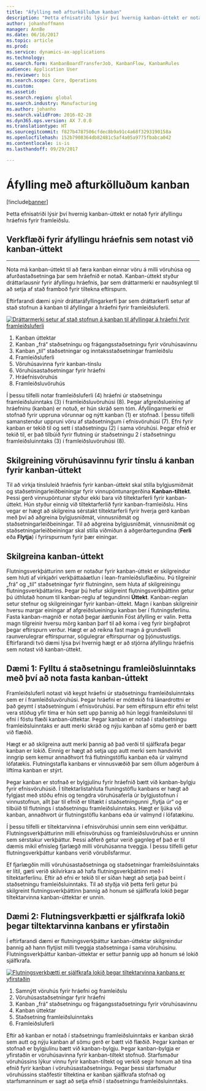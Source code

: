 ```yaml
---
title: "Áfylling með afturkölluðum kanban"
description: "Þetta efnisatriði lýsir því hvernig kanban-úttekt er notað fyrir áfyllingu hráefnis fyrir framleiðslu."
author: johanhoffmann
manager: AnnBe
ms.date: 06/16/2017
ms.topic: article
ms.prod: 
ms.service: dynamics-ax-applications
ms.technology: 
ms.search.form: KanbanBoardTransferJob, KanbanFlow, KanbanRules
audience: Application User
ms.reviewer: bis
ms.search.scope: Core, Operations
ms.custom: 
ms.assetid: 
ms.search.region: global
ms.search.industry: Manufacturing
ms.author: johanho
ms.search.validFrom: 2016-02-28
ms.dyn365.ops.version: AX 7.0.0
ms.translationtype: HT
ms.sourcegitcommit: f827b4787506cfdec8b9a91c4a68f3293190158a
ms.openlocfilehash: 152b7908364db82481c5af4a05a9775fbabca042
ms.contentlocale: is-is
ms.lasthandoff: 09/29/2017

---
```


# <a name="replenishment-with-withdrawal-kanbans"></a>Áfylling með afturkölluðum kanban

[!include[banner](../includes/banner.md)]


Þetta efnisatriði lýsir því hvernig kanban-úttekt er notað fyrir áfyllingu hráefnis fyrir framleiðslu.

## <a name="workflow-for-material-replenishment-that-uses-the-withdrawal-kanban"></a>Verkflæði fyrir áfyllingu hráefnis sem notast við kanban-úttekt
-------------------------------------------------------------------

Nota má kanban-úttekt til að færa kanban einnar vöru á milli vöruhúsa og afurðastaðsetninga þar sem hráefnið er notað. Kanban-úttekt styður dráttarlausnir fyrir áfyllingu hráefnis, þar sem dráttarmerki er nauðsynlegt til að setja af stað framboð fyrir tiltekna eftirspurn. 

Eftirfarandi dæmi sýnir dráttaráfyllingarkerfi þar sem dráttarkerfi setur af stað stofnun á kanban til áfyllingar á hráefni fyrir framleiðsluferli. 

[![Dráttarmerki setur af stað stofnun á kanban til áfyllingar á hráefni fyrir framleiðsluferli](./media/material-replenishment-with-withdrawal-kanban.png)](./media/material-replenishment-with-withdrawal-kanban.png)

1.  Kanban úttektar
2.  Kanban „frá“ staðsetningu og frágangsstaðsetningu fyrir vöruhúsavinnu
3.  Kanban „til“ staðsetningar og inntaksstaðsetningar framleiðslu
4.  Framleiðsluferli
5.  Vöruhúsavinna fyrir kanban-tínslu
6.  Vöruhúsastaðsetningar fyrir hráefni
7.  Hráefnisvöruhús
8.  Framleiðsluvöruhús

Í þessu tilfelli notar framleiðsluferli (4) hráefni úr staðsetningu framleiðsluinntaks (3) í framleiðsluvöruhúsi (8). Þegar afgreiðslueining af hráefninu (kanban) er notuð, er hún skráð sem tóm. Áfyllingarmerki er stofnað fyrir uppruna vörunnar og nýtt kanban (1) er stofnað. Í þessu tilfelli samanstendur uppruni vöru af staðsetningum í efnisvöruhúsi (7). Efni fyrir kanban er tekið til og sett í staðsetningu (2) í sama vöruhúsi. Þegar efnið er tekið til, er það tilbúið fyrir flutning úr staðsetningu 2 í staðsetningu framleiðsluinntaks (3) í framleiðsluvöruhúsi (8).

## <a name="configure-warehouse-work-for-kanban-picking-for-the-withdrawal-kanban"></a>Skilgreining vöruhúsavinnu fyrir tínslu á kanban fyrir kanban-úttekt

Til að virkja tínsluleið hráefnis fyrir kanban-úttekt skal stilla bylgjusmiðmát og staðsetningarleiðbeiningar fyrir vinnupöntunargerðina **Kanban-tiltekt**. Þessi gerð vinnupöntunar styður ekki bara við tiltektarferli fyrir kanban-úttekt. Hún styður einnig við tiltektarferlið fyrir kanban-framleiðslu. Hins vegar er hægt að skilgreina sérstakt tiltektarferli fyrir hverja gerð kanban með því að aðgreina bylgjusniðmát, vinnusniðmát og staðsetningarleiðbeiningar. Til að aðgreina bylgjusniðmát, vinnusniðmát og staðsetningarleiðbeiningar skal stilla viðmiðun á aðgerðartegundina (**Ferli** eða **Flytja**) í fyrirspurnum fyrir þær einingar.

## <a name="configure-the-withdrawal-kanban"></a>Skilgreina kanban-úttekt

Flutningsverkþátturinn sem er notaður fyrir kanban-úttekt er skilgreindur sem hluti af virkjaðri verkþáttaáætlun í lean-framleiðsluflæðinu. Þú tilgreinir „frá“ og „til“ staðsetningar fyrir flutninginn, sem hluta af skilgreiningu flutningsverkþáttarins. Þegar þú hefur skilgreint flutningsverkþáttinn getur þú úthlutað honum til kanban-reglu af tegundinni **Úttekt**. Kanban-reglan setur stefnur og skilgreiningar fyrir kanban-úttekt. Magn í kanban skilgreinir hversu margar einingar af afgreiðslueiningu kanban ber í flutningsferlinu. Fasta kanban-magnið er notað þegar áætlunin Föst áfylling er valin. Þetta magn tilgreinir hversu mörg kanban þarf til að koma í veg fyrir birgðaþrot þegar eftirspurn verður. Hægt er að reikna fast magn á grundvelli raunverulegrar eftirspurnar, sögulegrar eftirspurnar og þjónustustigs. Eftirfarandi tvö dæmi lýsa því hvernig hægt er að stjórna áfyllingu hráefnis sem notast við kanban-úttekt.

## <a name="scenario-1-replenish-a-production-input-location-by-using-a-fixed-withdrawal-kanban"></a>Dæmi 1: Fylltu á staðsetningu framleiðsluinntaks með því að nota fasta kanban-úttekt

Framleiðsluferli notast við keypt hráefni úr staðsetningu framleiðsluinntaks sem er í framleiðsluvöruhúsi. Þegar hráefni er móttekið frá lánardrottni er það geymt í staðsetningum í efnisvöruhúsi. Þar sem eftirspurn eftir efni telst vera stöðug yfir tíma er hún sett upp þannig að hún leggi framleiðslunni til efni í föstu flæði kanban-úttektar. Þegar kanban er notað í staðsetningu framleiðsluinntaks er autt merki skráð og nýju kanban af sömu gerð er bætt við flæðið. 

Hægt er að skilgreina autt merki þannig að það verði til sjálfkrafa þegar kanban er lokið. Einnig er hægt að setja upp autt merki sem handvirkt inngrip sem kemur annaðhvort frá flutningstöflu kanban eða úr valmynd lófatækis. Flutningstafla kanbans er vinnusvæðið þar sem öllum aðgerðum á líftíma kanban er stýrt. 

Þegar kanban er stofnað er bylgjulínu fyrir hráefnið bætt við kanban-bylgju fyrir efnisvöruhúsið. Í tiltektarlistahluta fluningstöflu kanbans er hægt að fylgjast með stöðu efnis og tengdra vöruhúsaferla úr bylgjustofnun í vinnustofnun, allt þar til efnið er tiltækt í staðsetningunni „flytja úr“ og er tilbúið til flutnings í staðsetningu framleiðsluinntaks. Hægt er ljúka við kanban, annaðhvort úr flutningstöflu kanbans eða úr valmynd í lófatækinu. 

Í þessu tilfelli er tiltektarvinna í efnisvöruhúsi unnin sem einn verkþáttur. Flutningsverkþátturinn milli efnisvöruhúss og framleiðsluvöruhúss er unninn sem sérstakur verkþáttur. Þessi aðferð getur verið gagnleg ef það er til dæmis mikil efnisleg fjarlægð milli vöruhúsanna tveggja. Í þessu tilfelli getur flutningsverkþáttur kanbans verið vörubílsfarmur. 

Ef fjarlægðin milli vöruhúsastaðsetninga og staðsetningar framleiðsluinntaks er lítil, gæti verið skilvirkara að hafa flutningsverkþáttinn með í tiltektarferlinu. Eftir að efni er tekið til er síðan hægt að setja það beint í staðsetningu framleiðsluinntaks. Til að styðja við þetta ferli getur þú skilgreint flutningsverkþáttinn þannig að honum sé sjálfkrafa lokið þegar tiltektarvinna kanban-úttektar er unnin.

## <a name="scenario-2-automatically-complete-the-transfer-activity-when-kanban-picking-work-is-processed"></a>Dæmi 2: Flutningsverkþætti er sjálfkrafa lokið þegar tiltektarvinna kanbans er yfirstaðin

Í eftirfarandi dæmi er flutningsverkþáttur kanban-úttektar skilgreindur þannig að hann flytjist milli tveggja staðsetninga í sama vöruhúsinu. Flutningsverkþáttur kanban-úttektar er settur þannig upp að honum sé lokið sjálfkrafa. 

[![Flutningsverkþætti er sjálfkrafa lokið þegar tiltektarvinna kanbans er yfirstaðin](./media/transfer-activities-when-processing-kanban-picking.png)](./media/transfer-activities-when-processing-kanban-picking.png)

1.  Samnýtt vöruhús fyrir hráefni og framleiðslu
2.  Vöruhúsastaðsetningar fyrir hráefni
3.  Kanban „frá“ staðsetningu og frágangsstaðsetningu fyrir vöruhúsavinnu
4.  Kanban úttektar
5.  Staðsetning framleiðsluinntaks
6.  Framleiðsluferli

Eftir að kanban er notað í staðsetningu framleiðsluinntaks er kanban skráð sem autt og nýju kanban af sömu gerð er bætt við flæðið. Þegar kanban er stofnað er bylgjulínu bætt við kanban-bylgju. Þegar kanban-bylgja er yfirstaðin er vöruhúsavinna fyrir kanban-tiltekt stofnuð. Starfsmaður vöruhússins lýkur vinnu fyrir kanban-tiltekt og verkið segir honum að tína efnið fyrir kanban í vöruhúsastaðsetningu. Þegar þessi starfsmaður vöruhússins staðfestir tiltektina er kanban sjálfkrafa stofnað og starfsmanninum er sagt að setja efnið í staðsetningu framleiðsluinntaks.


